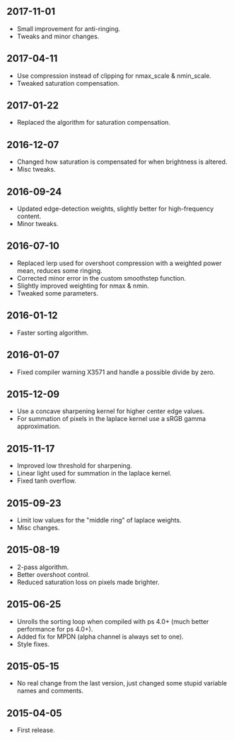 ## 2017-11-01
- Small improvement for anti-ringing.
- Tweaks and minor changes.


## 2017-04-11
- Use compression instead of clipping for nmax_scale & nmin_scale.
- Tweaked saturation compensation.


## 2017-01-22
- Replaced the algorithm for saturation compensation.


## 2016-12-07
- Changed how saturation is compensated for when brightness is altered.
- Misc tweaks.


## 2016-09-24
- Updated edge-detection weights, slightly better for high-frequency content.
- Minor tweaks.


## 2016-07-10
- Replaced lerp used for overshoot compression with a weighted power mean, reduces some ringing.
- Corrected minor error in the custom smoothstep function.
- Slightly improved weighting for nmax & nmin.
- Tweaked some parameters.


## 2016-01-12
- Faster sorting algorithm.


## 2016-01-07
- Fixed compiler warning X3571 and handle a possible divide by zero.


## 2015-12-09
- Use a concave sharpening kernel for higher center edge values.
- For summation of pixels in the laplace kernel use a sRGB gamma approximation.


## 2015-11-17
- Improved low threshold for sharpening.
- Linear light used for summation in the laplace kernel.
- Fixed tanh overflow.


## 2015-09-23
- Limit low values for the "middle ring" of laplace weights.
- Misc changes.


## 2015-08-19
- 2-pass algorithm.
- Better overshoot control.
- Reduced saturation loss on pixels made brighter.


## 2015-06-25
- Unrolls the sorting loop when compiled with ps 4.0+ (much better performance for ps 4.0+).
- Added fix for MPDN (alpha channel is always set to one).
- Style fixes.


## 2015-05-15
- No real change from the last version, just changed some stupid variable names and comments.


## 2015-04-05
- First release.
